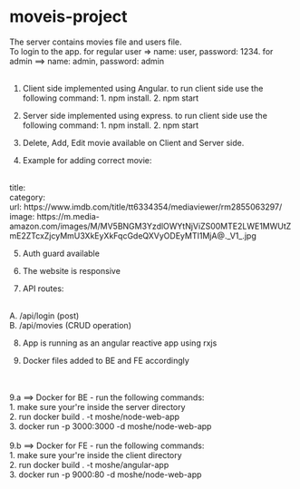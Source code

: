 # moveis-project
The server contains movies file and users file.
<br />
To login to the app. for regular user => name: user, password: 1234. for admin ==> name: admin, password: admin
<br />
<br />
1. Client side implemented using Angular.
to run client side use the following command: 1. npm install. 2. npm start

2. Server side implemented using express.
to run client side use the following command: 1. npm install. 2. npm start

3. Delete, Add, Edit movie available on Client and Server side.

4. Example for adding correct movie: 
<br />
title: <any>
<br />
category: <from dropdown>
<br />
url: https://www.imdb.com/title/tt6334354/mediaviewer/rm2855063297/
<br />
image: https://m.media-amazon.com/images/M/MV5BNGM3YzdlOWYtNjViZS00MTE2LWE1MWUtZmE2ZTcxZjcyMmU3XkEyXkFqcGdeQXVyODEyMTI1MjA@._V1_.jpg

5. Auth guard available

6. The website is responsive

7. API routes: 
<br />
A. /api/login (post)
<br />
B. /api/movies (CRUD operation)

8. App is running as an angular reactive app using rxjs

9. Docker files added to BE and FE accordingly
  <br />
  <br />
  9.a ==> Docker for BE - run the following commands:
  <br />
  1. make sure your're inside the server directory 
  <br />
  2. run docker build . -t moshe/node-web-app
  <br />
  3. docker run -p 3000:3000 -d moshe/node-web-app
  
  <br />
  <br />
  9.b ==> Docker for FE - run the following commands:
  <br />
  1. make sure your're inside the client directory 
  <br />
  2. run docker build . -t moshe/angular-app
  <br />
  3. docker run -p 9000:80 -d moshe/node-web-app 
